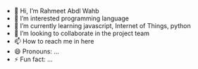 - 👋 Hi, I’m Rahmeet Abdl Wahb
- 👀 I’m interested programming language
- 🌱 I’m currently learning javascript, Internet of Things, python
- 💞️ I’m looking to collaborate in the project team
- 📫 How to reach me in here
- 😄 Pronouns: ...
- ⚡ Fun fact: ...

<!---
rahmeetwahb/rahmeetwahb is a ✨ special ✨ repository because its `README.md` (this file) appears on your GitHub profile.
You can click the Preview link to take a look at your changes.
--->
